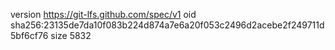 version https://git-lfs.github.com/spec/v1
oid sha256:23135de7da10f083b224d874a7e6a20f053c2496d2acebe2f249711d5bf6cf76
size 5832
